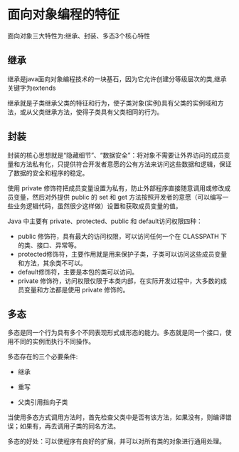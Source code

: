 # 面向对象编程的特征

面向对象三大特性为:继承、封装、多态3个核心特性

## 继承

继承是java面向对象编程技术的一块基石，因为它允许创建分等级层次的类,继承关键字为extends

继承就是子类继承父类的特征和行为，使子类对象(实例)具有父类的实例域和方法，或从父类继承方法，使得子类具有父类相同的行为。

## 封装

封装的核心思想就是“隐藏细节”、“数据安全”：将对象不需要让外界访问的成员变量和方法私有化，只提供符合开发者意愿的公有方法来访问这些数据和逻辑，保证了数据的安全和程序的稳定。

使用 private 修饰符把成员变量设置为私有，防止外部程序直接随意调用或修改成员变量，然后对外提供 public 的 set 和 get 方法按照开发者的意愿（可以编写一些业务逻辑代码，虽然很少这样做）设置和获取成员变量的值。

Java 中主要有 private、protected、public 和 default访问权限四种：

- public 修饰符，具有最大的访问权限，可以访问任何一个在 CLASSPATH 下的类、接口、异常等。
- protected修饰符，主要作用就是用来保护子类，子类可以访问这些成员变量和方法，其余类不可以。
- default修饰符，主要是本包的类可以访问。
- private 修饰符，访问权限仅限于本类内部，在实际开发过程中，大多数的成员变量和方法都是使用 private 修饰的。

## 多态

多态是同一个行为具有多个不同表现形式或形态的能力。多态就是同一个接口，使用不同的实例而执行不同操作。

多态存在的三个必要条件:

- 继承

- 重写

- 父类引用指向子类

当使用多态方式调用方法时，首先检查父类中是否有该方法，如果没有，则编译错误；如果有，再去调用子类的同名方法。

多态的好处：可以使程序有良好的扩展，并可以对所有类的对象进行通用处理。